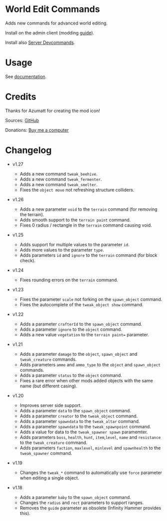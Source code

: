 # World Edit Commands

Adds new commands for advanced world editing.

Install on the admin client (modding [guide](https://youtu.be/L9ljm2eKLrk)).

Install also [Server Devcommands](https://valheim.thunderstore.io/package/JereKuusela/Server_devcommands/).

# Usage

See [documentation](https://github.com/JereKuusela/valheim-world_edit_commands/blob/main/README.md).

# Credits

Thanks for Azumatt for creating the mod icon!

Sources: [GitHub](https://github.com/JereKuusela/valheim-world_edit_commands)

Donations: [Buy me a computer](https://www.buymeacoffee.com/jerekuusela)

# Changelog

- v1.27
	- Adds a new command `tweak_beehive`.
	- Adds a new command `tweak_fermenter`.
	- Adds a new command `tweak_smelter`.
	- Fixes the `object move` not refreshing structure colliders.

- v1.26
	- Adds a new parameter `void` to the `terrain` command (for removing the terrain).
	- Adds smooth support to the `terrain paint` command.
	- Fixes 0 radius / rectangle in the `terrain` command causing void.

- v1.25
	- Adds support for multiple values to the parameter `id`.
	- Adds more values to the parameter `type`.
	- Adds parameters `id` and `ignore` to the `terrain` command (for block check).

- v1.24
	- Fixes rounding errors on the `terrain` command.

- v1.23
	- Fixes the parameter `scale` not forking on the `spawn_object` command.
	- Fixes the autocomplete of the `tweak_object show` command.

- v1.22
	- Adds a parameter `crafterId` to the `spawn_object` command.
	- Adds a parameter `ignore` to the `object` command.
	- Adds a new value `vegetation` to the `terrain paint=` parameter.

- v1.21
	- Adds a parameter `damage` to the `object`, `spawn_object` and `tweak_creature` commands.
	- Adds parameters `ammo` and `ammo_type` to the `object` and `spawn_object` commands.
	- Adds a parameter `status` to the `object` command.
	- Fixes a rare error when other mods added objects with the same name (but different casing).

- v1.20
	- Improves server side support.
	- Adds a parameter `data` to the `spawn_object` command.
	- Adds a parameter `creator` to the `tweak_object` command.
	- Adds a parameter `spawndata` to the `tweak_altar` command.
	- Adds a parameter `spawndata` to the `tweak_spawnpoint` command.
	- Adds a value for data to the `tweak_spawner spawn` paramemter.
	- Adds parameters `boss`, `health`, `hunt`, `item`,`level`, `name` and `resistance` to the `tweak_creature` command.
	- Adds parameters `faction`, `maxlevel`, `minlevel` and `spawnhealth` to the `tweak_spawner` command.

- v1.19
	- Changes the `tweak_*` command to automatically use `force` parameter when editing a single object.

- v1.18
	- Adds a parameter `baby` to the `spawn_object` command.
	- Changes the `radius` and `rect` parameters to support ranges.
	- Removes the `guide` parameter as obsolete (Infinity Hammer provides this).
